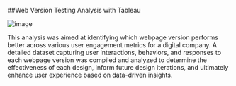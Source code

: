 ##Web Version Testing Analysis with Tableau

![image](https://github.com/user-attachments/assets/4ef60a6f-7dfc-46ed-ba0d-5a0eefbf73c0)


This analysis was aimed at identifying which webpage version performs better across various user engagement metrics for a digital company. A detailed dataset capturing user interactions, behaviors, and responses to each webpage version was compiled and analyzed to determine the effectiveness of each design, inform future design iterations, and ultimately enhance user experience based on data-driven insights.


